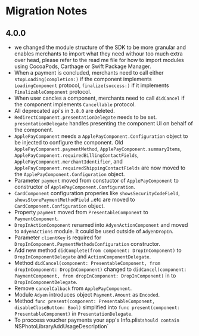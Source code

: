 #  Migration Notes

## 4.0.0

- we changed the module structure of the SDK to be more granular and enables merchants to import what they need withour too much extra over head, please refer to the read me file for how to import modules using CocoaPods, Carthage or Swift Package Manager.
- When a payment is concluded, merchants need to call either `stopLoading(completion:)` if the component implements `LoadingComponent` protocol, `finalize(success:)` if it implements `FinalizableComponent` protocol.
- When user cancles a component,  merchants need to call `didCancel` if the component implements `Cancellable` protocol.
- All deprecated api's in `3.8.0`  are deleted.
- `RedirectComponent.presentationDelegate` needs to be set.  `presentationDelegate` handles presenting the component UI on behalf of the component.
- `ApplePayComponent` needs a `ApplePayComponent.Configuration` object to be injected to configure the component.  Old `ApplePayComponent.paymentMethod`, `ApplePayComponent.summaryItems`, `ApplePayComponent.requiredBillingContactFields`, `ApplePayComponent.merchantIdentifier`, and `ApplePayComponent.requiredShippingContactFields` are now moved to the `ApplePayComponent.Configuration` object.
- Parameter `payment` moved from constuctor of `ApplePayComponent` to constructor of `ApplePayComponent.Configuration`.
- `CardComponent` configuration properies like `showsSecurityCodeField`, `showsStorePaymentMethodField` ..etc are moved to `CardComponent.Configuration` object.
- Property `payment` moved from `PresentableComponent` to `PaymentComponent`.
- `DropInActionComponent` renamed into `AdyenActionComponent` and moved to `AdyenActions` module. It could be used outside of `AdyenDropIn`.
- Parameter `clientKey` is required for `DropInComponent.PaymentMethodsConfiguration` constructor.
- Add new method `didComplete(from component: DropInComponent)` to `DropInComponentDelegate` and `ActionComponentDelegate`.
- Method `didCancel(component: PresentableComponent, from dropInComponent: DropInComponent)` changed to `didCancel(component: PaymentComponent, from dropInComponent: DropInComponent)` in to `DropInComponentDelegate`.
- Remove `cancelCalback` from `ApplePayComponent`.
- Module `Adyen` introduces object `Payment.Amount` as `Encoded`.
- Method `func present(component: PresentableComponent, disableCloseButton: Bool)` simplified into `func present(component: PresentableComponent)` in `PresentationDelegate`.
- To proccess voucher payments your app's Info.plist`should contain `NSPhotoLibraryAddUsageDescription`
